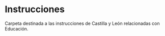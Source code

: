 # Instrucciones
Carpeta destinada a las instrucciones de Castilla y León relacionadas con Educación.
